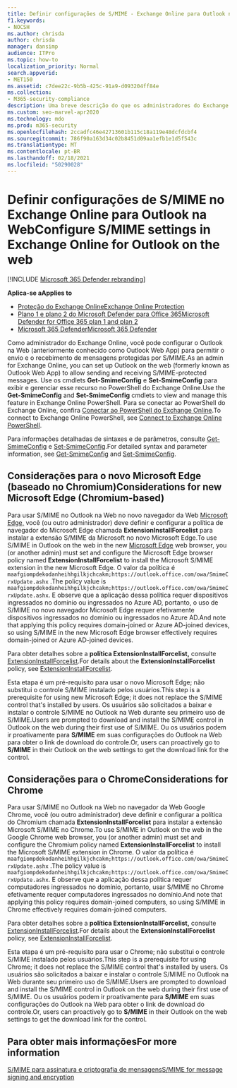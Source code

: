 ```yaml
---
title: Definir configurações de S/MIME - Exchange Online para Outlook na Web
f1.keywords:
- NOCSH
ms.author: chrisda
author: chrisda
manager: dansimp
audience: ITPro
ms.topic: how-to
localization_priority: Normal
search.appverid:
- MET150
ms.assetid: c7dee22c-9b5b-425c-91a9-d093204ff84e
ms.collection:
- M365-security-compliance
description: Uma breve descrição do que os administradores do Exchange Online precisam fazer para exibir e definir as configurações S/MIME no Outlook na Web no Exchange Online.
ms.custom: seo-marvel-apr2020
ms.technology: mdo
ms.prod: m365-security
ms.openlocfilehash: 2ccadfc46e42713601b115c18a119e48dcfdcbf4
ms.sourcegitcommit: 786f90a163d34c02b8451d09aa1efb1e1d5f543c
ms.translationtype: MT
ms.contentlocale: pt-BR
ms.lasthandoff: 02/18/2021
ms.locfileid: "50290028"
---
```

# <a name="configure-smime-settings-in-exchange-online-for-outlook-on-the-web"></a><span data-ttu-id="ad701-103">Definir configurações de S/MIME no Exchange Online para Outlook na Web</span><span class="sxs-lookup"><span data-stu-id="ad701-103">Configure S/MIME settings in Exchange Online for Outlook on the web</span></span>

[!INCLUDE [Microsoft 365 Defender rebranding](../includes/microsoft-defender-for-office.md)]

<span data-ttu-id="ad701-104">**Aplica-se a**</span><span class="sxs-lookup"><span data-stu-id="ad701-104">**Applies to**</span></span>
- [<span data-ttu-id="ad701-105">Proteção do Exchange Online</span><span class="sxs-lookup"><span data-stu-id="ad701-105">Exchange Online Protection</span></span>](exchange-online-protection-overview.md)
- [<span data-ttu-id="ad701-106">Plano 1 e plano 2 do Microsoft Defender para Office 365</span><span class="sxs-lookup"><span data-stu-id="ad701-106">Microsoft Defender for Office 365 plan 1 and plan 2</span></span>](office-365-atp.md)
- [<span data-ttu-id="ad701-107">Microsoft 365 Defender</span><span class="sxs-lookup"><span data-stu-id="ad701-107">Microsoft 365 Defender</span></span>](../mtp/microsoft-threat-protection.md)

<span data-ttu-id="ad701-108">Como administrador do Exchange Online, você pode configurar o Outlook na Web (anteriormente conhecido como Outlook Web App) para permitir o envio e o recebimento de mensagens protegidas por S/MIME.</span><span class="sxs-lookup"><span data-stu-id="ad701-108">As an admin for Exchange Online, you can set up Outlook on the web (formerly known as Outlook Web App) to allow sending and receiving S/MIME-protected messages.</span></span> <span data-ttu-id="ad701-109">Use os cmdlets **Get-SmimeConfig** e **Set-SmimeConfig** para exibir e gerenciar esse recurso no PowerShell do Exchange Online.</span><span class="sxs-lookup"><span data-stu-id="ad701-109">Use the **Get-SmimeConfig** and **Set-SmimeConfig** cmdlets to view and manage this feature in Exchange Online PowerShell.</span></span> <span data-ttu-id="ad701-110">Para se conectar ao PowerShell do Exchange Online, confira [Conectar ao PowerShell do Exchange Online](https://docs.microsoft.com/powershell/exchange/connect-to-exchange-online-powershell).</span><span class="sxs-lookup"><span data-stu-id="ad701-110">To connect to Exchange Online PowerShell, see [Connect to Exchange Online PowerShell](https://docs.microsoft.com/powershell/exchange/connect-to-exchange-online-powershell).</span></span>

<span data-ttu-id="ad701-111">Para informações detalhadas de sintaxes e de parâmetros, consulte [Get-SmimeConfig](https://docs.microsoft.com/powershell/module/exchange/get-smimeconfig) e [Set-SmimeConfig](https://docs.microsoft.com/powershell/module/exchange/set-smimeconfig).</span><span class="sxs-lookup"><span data-stu-id="ad701-111">For detailed syntax and parameter information, see [Get-SmimeConfig](https://docs.microsoft.com/powershell/module/exchange/get-smimeconfig) and [Set-SmimeConfig](https://docs.microsoft.com/powershell/module/exchange/set-smimeconfig).</span></span>

## <a name="considerations-for-new-microsoft-edge-chromium-based"></a><span data-ttu-id="ad701-112">Considerações para o novo Microsoft Edge (baseado no Chromium)</span><span class="sxs-lookup"><span data-stu-id="ad701-112">Considerations for new Microsoft Edge (Chromium-based)</span></span>

<span data-ttu-id="ad701-113">Para usar S/MIME no Outlook na Web no novo navegador da Web [Microsoft Edge,](https://www.microsoft.com/windows/microsoft-edge) você (ou outro administrador) deve definir e configurar a política de navegador do Microsoft Edge chamada **ExtensionInstallForcelist** para instalar a extensão S/MIME da Microsoft no novo Microsoft Edge.</span><span class="sxs-lookup"><span data-stu-id="ad701-113">To use S/MIME in Outlook on the web in the new [Microsoft Edge](https://www.microsoft.com/windows/microsoft-edge) web browser, you (or another admin) must set and configure the Microsoft Edge browser policy named **ExtensionInstallForcelist** to install the Microsoft S/MIME extension in the new Microsoft Edge.</span></span> <span data-ttu-id="ad701-114">O valor da política é `maafgiompdekodanheihhgilkjchcakm;https://outlook.office.com/owa/SmimeCrxUpdate.ashx` .</span><span class="sxs-lookup"><span data-stu-id="ad701-114">The policy value is `maafgiompdekodanheihhgilkjchcakm;https://outlook.office.com/owa/SmimeCrxUpdate.ashx`.</span></span> <span data-ttu-id="ad701-115">E observe que a aplicação dessa política requer dispositivos ingressados no domínio ou ingressados no Azure AD, portanto, o uso de S/MIME no novo navegador Microsoft Edge requer efetivamente dispositivos ingressados no domínio ou ingressados no Azure AD.</span><span class="sxs-lookup"><span data-stu-id="ad701-115">And note that applying this policy requires domain-joined or Azure AD-joined devices, so using S/MIME in the new Microsoft Edge browser effectively requires domain-joined or Azure AD-joined devices.</span></span>

<span data-ttu-id="ad701-116">Para obter detalhes sobre a **política ExtensionInstallForcelist,** consulte [ExtensionInstallForcelist](https://docs.microsoft.com/DeployEdge/microsoft-edge-policies#extensioninstallforcelist).</span><span class="sxs-lookup"><span data-stu-id="ad701-116">For details about the **ExtensionInstallForcelist** policy, see [ExtensionInstallForcelist](https://docs.microsoft.com/DeployEdge/microsoft-edge-policies#extensioninstallforcelist).</span></span>

<span data-ttu-id="ad701-117">Esta etapa é um pré-requisito para usar o novo Microsoft Edge; não substitui o controle S/MIME instalado pelos usuários.</span><span class="sxs-lookup"><span data-stu-id="ad701-117">This step is a prerequisite for using new Microsoft Edge; it does not replace the S/MIME control that's installed by users.</span></span> <span data-ttu-id="ad701-118">Os usuários são solicitados a baixar e instalar o controle S/MIME no Outlook na Web durante seu primeiro uso de S/MIME.</span><span class="sxs-lookup"><span data-stu-id="ad701-118">Users are prompted to download and install the S/MIME control in Outlook on the web during their first use of S/MIME.</span></span> <span data-ttu-id="ad701-119">Ou os usuários podem ir proativamente para **S/MIME** em suas configurações do Outlook na Web para obter o link de download do controle.</span><span class="sxs-lookup"><span data-stu-id="ad701-119">Or, users can proactively go to **S/MIME** in their Outlook on the web settings to get the download link for the control.</span></span>

## <a name="considerations-for-chrome"></a><span data-ttu-id="ad701-120">Considerações para o Chrome</span><span class="sxs-lookup"><span data-stu-id="ad701-120">Considerations for Chrome</span></span>

<span data-ttu-id="ad701-121">Para usar S/MIME no Outlook na Web no navegador da Web Google Chrome, você (ou outro administrador) deve definir e configurar a política do Chromium chamada **ExtensionInstallForcelist** para instalar a extensão Microsoft S/MIME no Chrome.</span><span class="sxs-lookup"><span data-stu-id="ad701-121">To use S/MIME in Outlook on the web in the Google Chrome web browser, you (or another admin) must set and configure the Chromium policy named **ExtensionInstallForcelist** to install the Microsoft S/MIME extension in Chrome.</span></span> <span data-ttu-id="ad701-122">O valor da política é `maafgiompdekodanheihhgilkjchcakm;https://outlook.office.com/owa/SmimeCrxUpdate.ashx` .</span><span class="sxs-lookup"><span data-stu-id="ad701-122">The policy value is `maafgiompdekodanheihhgilkjchcakm;https://outlook.office.com/owa/SmimeCrxUpdate.ashx`.</span></span> <span data-ttu-id="ad701-123">E observe que a aplicação dessa política requer computadores ingressados no domínio, portanto, usar S/MIME no Chrome efetivamente requer computadores ingressados no domínio.</span><span class="sxs-lookup"><span data-stu-id="ad701-123">And note that applying this policy requires domain-joined computers, so using S/MIME in Chrome effectively requires domain-joined computers.</span></span>

<span data-ttu-id="ad701-124">Para obter detalhes sobre a **política ExtensionInstallForcelist,** consulte [ExtensionInstallForcelist](https://cloud.google.com/docs/chrome-enterprise/policies/?policy=ExtensionInstallForcelist).</span><span class="sxs-lookup"><span data-stu-id="ad701-124">For details about the **ExtensionInstallForcelist** policy, see [ExtensionInstallForcelist](https://cloud.google.com/docs/chrome-enterprise/policies/?policy=ExtensionInstallForcelist).</span></span>

<span data-ttu-id="ad701-125">Esta etapa é um pré-requisito para usar o Chrome; não substitui o controle S/MIME instalado pelos usuários.</span><span class="sxs-lookup"><span data-stu-id="ad701-125">This step is a prerequisite for using Chrome; it does not replace the S/MIME control that's installed by users.</span></span> <span data-ttu-id="ad701-126">Os usuários são solicitados a baixar e instalar o controle S/MIME no Outlook na Web durante seu primeiro uso de S/MIME.</span><span class="sxs-lookup"><span data-stu-id="ad701-126">Users are prompted to download and install the S/MIME control in Outlook on the web during their first use of S/MIME.</span></span> <span data-ttu-id="ad701-127">Ou os usuários podem ir proativamente para **S/MIME** em suas configurações do Outlook na Web para obter o link de download do controle.</span><span class="sxs-lookup"><span data-stu-id="ad701-127">Or, users can proactively go to **S/MIME** in their Outlook on the web settings to get the download link for the control.</span></span>

## <a name="for-more-information"></a><span data-ttu-id="ad701-128">Para obter mais informações</span><span class="sxs-lookup"><span data-stu-id="ad701-128">For more information</span></span>

[<span data-ttu-id="ad701-129">S/MIME para assinatura e criptografia de mensagens</span><span class="sxs-lookup"><span data-stu-id="ad701-129">S/MIME for message signing and encryption</span></span>](s-mime-for-message-signing-and-encryption.md)
